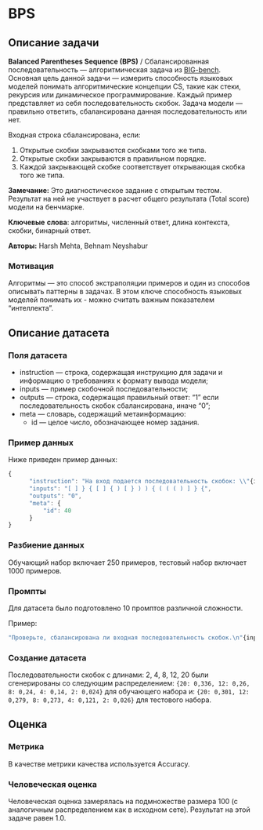 # BPS

## Описание задачи

**Balanced Parentheses Sequence (BPS)** / Сбалансированная последовательность — алгоритмическая задача из [BIG-bench](https://github.com/google/BIG-bench/tree/main/bigbench/benchmark_tasks/cs_algorithms/valid_parentheses). Основная цель данной задачи — измерить способность языковых моделей понимать алгоритмические концепции CS, такие как стеки, рекурсия или динамическое программирование.
Каждый пример представляет из себя последовательность скобок. Задача модели — правильно ответить, сбалансирована данная последовательность или нет.

Входная строка сбалансирована, если:

1. Открытые скобки закрываются скобками того же типа.
2. Открытые скобки закрываются в правильном порядке.
3. Каждой закрывающей скобке соответствует открывающая скобка того же типа.

**Замечание:** Это диагностическое задание с открытым тестом. Результат на ней не участвует в расчет общего результата (Total score) модели на бенчмарке.

**Ключевые** **слова**: алгоритмы, численный ответ, длина контекста, скобки, бинарный ответ.

**Авторы:** Harsh Mehta, Behnam Neyshabur

### Мотивация

Алгоритмы — это способ экстраполяции примеров и один из способов описывать паттерны в задачах. В этом ключе способность языковых моделей понимать их - можно считать важным показателем “интеллекта”.

## Описание датасета

### Поля датасета

- instruction — строка, содержащая инструкцию для задачи и информацию о требованиях к формату вывода модели;
- inputs — пример скобочной последовательности;
- outputs — строка, содержащая правильный ответ: “1” если последовательность скобок сбалансирована, иначе “0”;
- meta — словарь, содержащий метаинформацию:
    - id — целое число, обозначающее номер задания.

### Пример данных

Ниже приведен пример данных:

```jsx
{
      "instruction": "На вход подается последовательность скобок: \\"{inputs}\\"\\nНеобходимо ответить сбалансирована ли данная последовательность. Если последовательность сбалансирована - выведите 1, иначе 0",
      "inputs": "[ ] } { [ ] { ) [ } ) ) { ( ( ( ) ] } {",
      "outputs": "0",
      "meta": {
          "id": 40
      }
}
```

### Разбиение данных

Обучающий набор включает 250 примеров, тестовый набор включает 1000 примеров.

### Промпты

Для датасета было подготовлено 10 промптов различной сложности.

Пример:

```jsx
"Проверьте, сбалансирована ли входная последовательность скобок.\n"{inputs}"\nВыведите 1, если да и 0 в противном случае. Сперва закрывающей скобкой своего типа должна закрываться последняя из открытых скобок, и лишь потом соответствующей закрывающей скобкой может закрываться та, что была открыта перед ней.".
```

### Создание датасета

Последовательности скобок c длинами: 2, 4, 8, 12, 20 были сгенерированы со следующим распределением: `{20: 0,336, 12: 0,26, 8: 0,24, 4: 0,14, 2: 0,024}` для обучающего набора и: `{20: 0,301, 12: 0,279, 8: 0,273, 4: 0,121, 2: 0,026}` для тестового набора.

## Оценка

### Метрика

В качестве метрики качества используется Accuracy.

### Человеческая оценка

Человеческая оценка замерялась на подмножестве размера 100 (с аналогичным распределением как в исходном сете). Результат на этой задаче равен 1.0.
